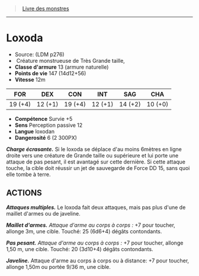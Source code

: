 ﻿> [Livre des monstres](tome_of_beasts.md)

---

# Loxoda

- Source: (LDM p276)
-  Créature monstrueuse de Très Grande taille,
- **Classe d'armure** 13 (armure naturelle)
- **Points de vie** 147 (14d12+56)
- **Vitesse** 12m

|FOR|DEX|CON|INT|SAG|CHA|
|---|---|---|---|---|---|
|19 (+4)|12 (+1)|19 (+4)|12 (+1)|14 (+2)|10 (+0)|

- **Compétence** Survie +5
- **Sens** Perception passive 12
- **Langue** loxodan
- **Dangerosité** 6 (2 300PX)

**_Charge écrasante._** Si le loxoda se déplace d'au moins 6mètres en ligne droite vers une créature de Grande taille ou supérieure et lui porte une attaque de pas pesant, il est avantagé sur cette dernière. Si cette attaque touche, la cible doit réussir un jet de sauvegarde de Force DD 15, sans quoi elle tombe à terre.

## ACTIONS

**_Attaques multiples._** Le loxoda fait deux attaques, mais pas plus d'une de maillet d'armes ou de javeline.

**_Maillet d'armes._** _Attaque d'arme au corps à corps :_ +7 pour toucher, allonge 3m, une cible. Touché: 25 (6d6+4) dégâts contondants.

**_Pas pesant._** _Attaque d'arme au corps à corps :_ +7 pour toucher, allonge 1,50 m, une cible. Touché: 20 (3d10+4) dégâts contondants.

**_Javeline._** Attaque d'arme au corps à corps ou à distance: +7 pour toucher, allonge 1,50m ou portée 9/36 m, une cible.

